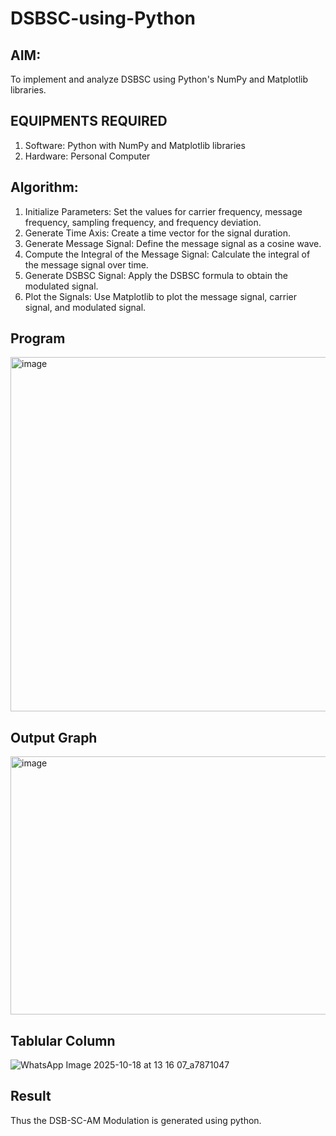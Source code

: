 # DSBSC-using-Python

## AIM:

To implement and analyze DSBSC using Python's NumPy and Matplotlib libraries. 

## EQUIPMENTS REQUIRED

1.	Software: Python with NumPy and Matplotlib libraries
2.	Hardware: Personal Computer


## Algorithm:


1.	Initialize Parameters: Set the values for carrier frequency, message frequency, sampling frequency, and frequency deviation.
2.	Generate Time Axis: Create a time vector for the signal duration.
3.	Generate Message Signal: Define the message signal as a cosine wave.
4.	Compute the Integral of the Message Signal: Calculate the integral of the message signal over time.
5.	Generate DSBSC Signal: Apply the DSBSC formula to obtain the modulated signal.
6.	Plot the Signals: Use Matplotlib to plot the message signal, carrier signal, and modulated signal.


## Program

<img width="842" height="567" alt="image" src="https://github.com/user-attachments/assets/bbcf936d-0836-4155-bfc2-89b6e6e5271c" />


## Output Graph

<img width="554" height="413" alt="image" src="https://github.com/user-attachments/assets/fb7d05af-2822-4039-988c-576512f036ad" />



## Tablular Column

![WhatsApp Image 2025-10-18 at 13 16 07_a7871047](https://github.com/user-attachments/assets/2ec412dc-b746-433e-9327-b6af0d48fbdc)


## Result

Thus the DSB-SC-AM Modulation is generated using python.

